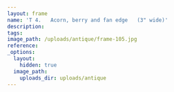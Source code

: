 ```yaml
---
layout: frame
name: 'T 4.   Acorn, berry and fan edge   (3" wide)'
description:
tags:
image_path: /uploads/antique/frame-105.jpg
reference:
_options:
  layout:
    hidden: true
  image_path:
    uploads_dir: uploads/antique
---
```

